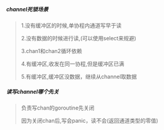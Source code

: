 ##### channel死锁场景

>1.没有缓冲区的时候,单协程内通道写早于读
>
>2.没有数据的时候进行读,(可以使用select来规避)
>
>3.chan1和chan2循环依赖
>
>4.有缓冲区,收发在同一协程,但是缓冲区已满
>
>5.有缓冲区,缓冲区没数据，继续从channel取数据

##### 读写channel哪个先关

>负责写chan的goroutine先关闭
>
>因为关闭chan后,写会panic，读不会(返回通道类型的零值)



